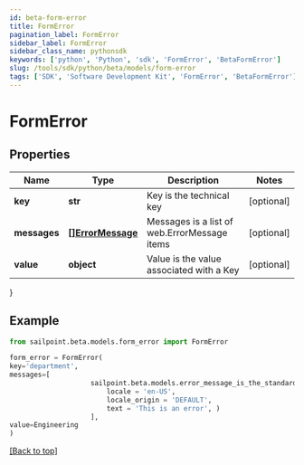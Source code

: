 ```yaml
---
id: beta-form-error
title: FormError
pagination_label: FormError
sidebar_label: FormError
sidebar_class_name: pythonsdk
keywords: ['python', 'Python', 'sdk', 'FormError', 'BetaFormError'] 
slug: /tools/sdk/python/beta/models/form-error
tags: ['SDK', 'Software Development Kit', 'FormError', 'BetaFormError']
---
```


# FormError


## Properties

Name | Type | Description | Notes
------------ | ------------- | ------------- | -------------
**key** | **str** | Key is the technical key | [optional] 
**messages** | [**[]ErrorMessage**](error-message) | Messages is a list of web.ErrorMessage items | [optional] 
**value** | **object** | Value is the value associated with a Key | [optional] 
}

## Example

```python
from sailpoint.beta.models.form_error import FormError

form_error = FormError(
key='department',
messages=[
                    sailpoint.beta.models.error_message_is_the_standard_api_error_response_message_type/.ErrorMessage is the standard API error response message type.(
                        locale = 'en-US', 
                        locale_origin = 'DEFAULT', 
                        text = 'This is an error', )
                    ],
value=Engineering
)

```
[[Back to top]](#) 

